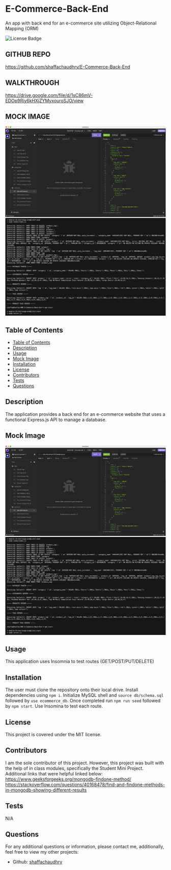 # E-Commerce-Back-End
An app with back end for an e-commerce site utilizing Object-Relational Mapping (ORM)

![License Badge](https://img.shields.io/badge/License-MIT-blue)

## GITHUB REPO
https://github.com/shaffachaudhry/E-Commerce-Back-End
## WALKTHROUGH 
https://drive.google.com/file/d/1sC86mV-EDOp9Riy6kHXjZYMyxouroSJO/view

## MOCK IMAGE
![ Image 1](./assets/mock1.png)
![ Image 2](./assets/mock2.png)

## Table of Contents
- [Table of Contents](#table-of-contents)
- [Description](#description)
- [Usage](#usage)
- [Mock Image](#mock-image)
- [Installation](#installation)
- [License](#license)
- [Contributors](#contributors)
- [Tests](#tests)
- [Questions](#questions)

## Description
The application provides a back end for an e-commerce website that uses a functional Express.js API to manage a database. 

## Mock Image
![ Image 1](./Assets/mock1.png)
![ Image 2](./Assets/mock2.png)

## Usage 
This application uses Insomnia to test routes (GET/POST/PUT/DELETE)

## Installation 
The user  must clone the repository onto their local drive. Install dependencies using `npm i`. Initialize MySQL shell and `source db/schema.sql` followed by `use ecommerce_db`. Once completed run `npm run seed` followed by `npm start`. Use Insomina to test each route. 


## License 
This project is covered under the MIT license.

## Contributors
I am the sole contributor of this project. However, this project was built with the help of in class modules, specifically the Student Mini Project. Additional links that were helpful linked below: 
https://www.geeksforgeeks.org/mongodb-findone-method/
https://stackoverflow.com/questions/40168478/find-and-findone-methods-in-mongodb-showing-different-results

## Tests 
N/A

## Questions 
For any additional questions or information, please contact me, additionally, feel free to view my other projects: 
- Github: [shaffachaudhry](https://github.com/shaffachaudhry)
